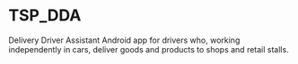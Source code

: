 # TSP_DDA
Delivery Driver Assistant Android app for drivers who, working independently in cars, deliver goods and products to shops and retail stalls.
